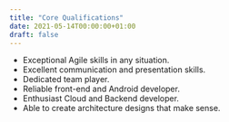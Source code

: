 ```yaml
---
title: "Core Qualifications"
date: 2021-05-14T00:00:00+01:00
draft: false
---
```


- Exceptional Agile skills in any situation.
- Excellent communication and presentation skills.
- Dedicated team player.
- Reliable front-end and Android developer.
- Enthusiast Cloud and Backend developer.
- Able to create architecture designs that make sense.